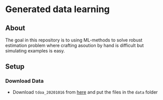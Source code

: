 # Generated data learning

## About
The goal in this repository is to using ML-methods to solve robust estimation problem where crafting asoution by hand is difficult but simulating examples is easy.

## Setup

### Download Data
- Download `tdoa_20201016` from [here](https://vision.maths.lth.se/erik_test/) and put the files in the `data` folder

